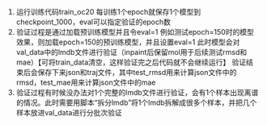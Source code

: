 1. 运行训练代码train_oc20
   每训练1个epoch就保存1个模型到checkpoint_1000，eval可以指定验证的epoch数
2. 验证过程是通过加载预训练模型并且令eval=1
   例如测试epoch=150时的模型效果，则加载epoch=150的预训练模型，并且设置eval=1
   此时模型会对val_data中的lmdb文件进行验证（inpaint后保留mol用于后续测试rmsd和mae）【可将train_data清空，这样验证完之后代码就不会继续运行】
   验证结束后会保存下来json和traj文件，其中test_rmsd用来计算json文件中的rmsd，test_mae用来计算json文件中的mae
3. 验证过程有时候没办法对1个完整的lmdb文件进行验证，会有1个样本出现离谱的情况。此时需要用脚本“拆分lmdb”将1个lmdb拆解成很多个样本，并把几个样本放进val_data进行分批次验证
